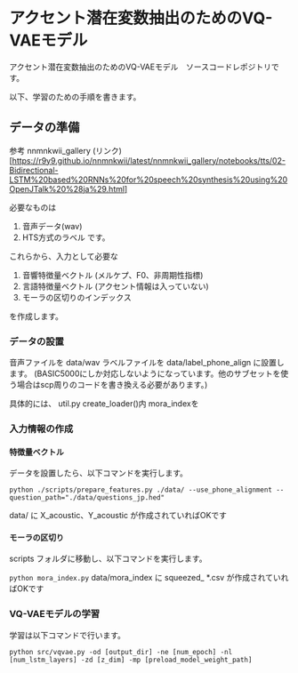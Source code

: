 # アクセント潜在変数抽出のためのVQ-VAEモデル

アクセント潜在変数抽出のためのVQ-VAEモデル　ソースコードレポジトリです。

以下、学習のための手順を書きます。

## データの準備
参考 nnmnkwii_gallery (リンク)[https://r9y9.github.io/nnmnkwii/latest/nnmnkwii_gallery/notebooks/tts/02-Bidirectional-LSTM%20based%20RNNs%20for%20speech%20synthesis%20using%20OpenJTalk%20%28ja%29.html]

必要なものは
1. 音声データ(wav)
2. HTS方式のラベル
です。

これらから、入力として必要な
1. 音響特徴量ベクトル (メルケプ、F0、非周期性指標)
2. 言語特徴量ベクトル (アクセント情報は入っていない)
3. モーラの区切りのインデックス

を作成します。

### データの設置
音声ファイルを
data/wav
ラベルファイルを
data/label_phone_align
に設置します。
(BASIC5000にしか対応しないようになっています。他のサブセットを使う場合はscp周りのコードを書き換える必要があります。)

具体的には、
util.py create_loader()内 mora_indexを


### 入力情報の作成
#### 特徴量ベクトル
データを設置したら、以下コマンドを実行します。

```python ./scripts/prepare_features.py ./data/ --use_phone_alignment --question_path="./data/questions_jp.hed"```

data/
に X_acoustic、Y_acoustic が作成されていればOKです

#### モーラの区切り
scripts フォルダに移動し、以下コマンドを実行します。

```python mora_index.py```
data/mora_index
に squeezed_ *.csv
が作成されていればOKです

### VQ-VAEモデルの学習

学習は以下コマンドで行います。

```python src/vqvae.py -od [output_dir] -ne [num_epoch] -nl [num_lstm_layers] -zd [z_dim] -mp [preload_model_weight_path]```

